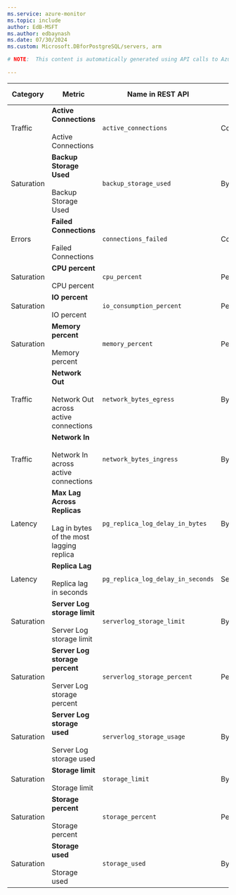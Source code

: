```yaml
---
ms.service: azure-monitor
ms.topic: include
author: EdB-MSFT
ms.author: edbaynash
ms.date: 07/30/2024
ms.custom: Microsoft.DBforPostgreSQL/servers, arm

# NOTE:  This content is automatically generated using API calls to Azure. Any edits made on these files will be overwritten in the next run of the script. 
 
---
```



|Category|Metric|Name in REST API|Unit|Aggregation|Dimensions|Time Grains|DS Export|
|---|---|---|---|---|---|---|---|
|Traffic|**Active Connections**<br><br>Active Connections |`active_connections` |Count |Average, Maximum, Minimum |\<none\>|PT1M |Yes|
|Saturation|**Backup Storage Used**<br><br>Backup Storage Used |`backup_storage_used` |Bytes |Average, Maximum, Minimum |\<none\>|PT15M, PT30M, PT1H, PT6H, PT12H, P1D |Yes|
|Errors|**Failed Connections**<br><br>Failed Connections |`connections_failed` |Count |Total |\<none\>|PT1M |Yes|
|Saturation|**CPU percent**<br><br>CPU percent |`cpu_percent` |Percent |Average, Maximum, Minimum |\<none\>|PT1M |Yes|
|Saturation|**IO percent**<br><br>IO percent |`io_consumption_percent` |Percent |Average, Maximum, Minimum |\<none\>|PT1M |Yes|
|Saturation|**Memory percent**<br><br>Memory percent |`memory_percent` |Percent |Average, Maximum, Minimum |\<none\>|PT1M |Yes|
|Traffic|**Network Out**<br><br>Network Out across active connections |`network_bytes_egress` |Bytes |Total |\<none\>|PT1M |Yes|
|Traffic|**Network In**<br><br>Network In across active connections |`network_bytes_ingress` |Bytes |Total |\<none\>|PT1M |Yes|
|Latency|**Max Lag Across Replicas**<br><br>Lag in bytes of the most lagging replica |`pg_replica_log_delay_in_bytes` |Bytes |Average, Maximum, Minimum |\<none\>|PT1M |Yes|
|Latency|**Replica Lag**<br><br>Replica lag in seconds |`pg_replica_log_delay_in_seconds` |Seconds |Average, Maximum, Minimum |\<none\>|PT1M |Yes|
|Saturation|**Server Log storage limit**<br><br>Server Log storage limit |`serverlog_storage_limit` |Bytes |Maximum |\<none\>|PT1M |Yes|
|Saturation|**Server Log storage percent**<br><br>Server Log storage percent |`serverlog_storage_percent` |Percent |Average, Maximum, Minimum |\<none\>|PT1M |Yes|
|Saturation|**Server Log storage used**<br><br>Server Log storage used |`serverlog_storage_usage` |Bytes |Average, Maximum, Minimum |\<none\>|PT1M |Yes|
|Saturation|**Storage limit**<br><br>Storage limit |`storage_limit` |Bytes |Maximum |\<none\>|PT1M |Yes|
|Saturation|**Storage percent**<br><br>Storage percent |`storage_percent` |Percent |Average, Maximum, Minimum |\<none\>|PT1M |Yes|
|Saturation|**Storage used**<br><br>Storage used |`storage_used` |Bytes |Average, Maximum, Minimum |\<none\>|PT1M |Yes|